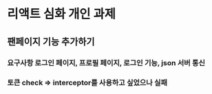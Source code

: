 # 리액트 심화 개인 과제

## 팬페이지 기능 추가하기

### 요구사항 로그인 페이지, 프로필 페이지, 로그인 기능, json 서버 통신

### 토큰 check => interceptor를 사용하고 싶었으나 실패
